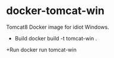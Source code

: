 # docker-tomcat-win
Tomcat8 Docker image for idiot Windows.

+ Build
docker build -t tomcat-win .

+Run
docker run tomcat-win

